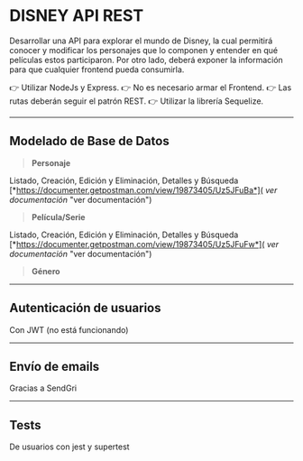 # DISNEY API REST

Desarrollar una API para explorar el mundo de Disney, la cual permitirá conocer y modificar los personajes que lo componen y entender en qué películas estos participaron. Por otro lado, deberá exponer la información para que cualquier frontend pueda consumirla.

👉 Utilizar NodeJs y Express.
👉 No es necesario armar el Frontend.
👉 Las rutas deberán seguir el patrón REST.
👉 Utilizar la librería Sequelize.

---
## Modelado de Base de Datos
>**Personaje**

Listado, Creación, Edición y Eliminación, Detalles y Búsqueda
[*https://documenter.getpostman.com/view/19873405/Uz5JFuBa*]( *ver documentación* "ver documentación")
>**Película/Serie**

Listado, Creación, Edición y Eliminación, Detalles y Búsqueda
[*https://documenter.getpostman.com/view/19873405/Uz5JFuFw*]( *ver documentación* "ver documentación")

>**Género**

---
## Autenticación de usuarios
Con JWT (no está funcionando)

---
## Envío de emails
Gracias a SendGri

---
## Tests
De usuarios con jest y supertest